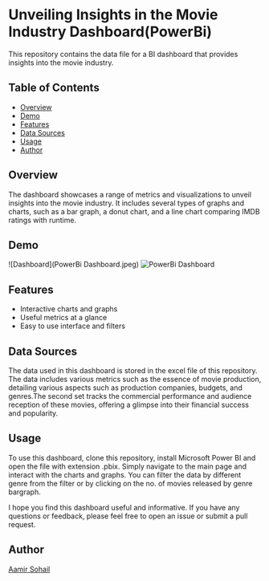 # Unveiling Insights in the Movie Industry Dashboard(PowerBi)
This repository contains the data file for a BI dashboard that provides insights into the movie industry.
## Table of Contents
- [Overview](#overview)
- [Demo](#demo)
- [Features](#features)
- [Data Sources](#data-sources)
- [Usage](#usage)
- [Author](#author)
## Overview
The dashboard showcases a range of metrics and visualizations to unveil insights into the movie industry. It includes several types of graphs and charts, such as a bar graph, a donut chart, and a line chart comparing IMDB ratings with runtime.
## Demo
![Dashboard](PowerBi Dashboard.jpeg)
![PowerBi Dashboard](https://github.com/Asohail115/Unveiling_Insights_in_the_Movie_Industry/assets/80779216/180df475-5bbd-454e-b885-55026ff60ead)

## Features
- Interactive charts and graphs
- Useful metrics at a glance
- Easy to use interface and filters
## Data Sources
The data used in this dashboard is stored in the excel file of this repository. The data includes various metrics such as the essence of movie production, detailing various aspects such as production companies, budgets, and genres.The second set tracks the commercial performance and audience reception of these movies, offering a glimpse into their financial success and popularity.
## Usage
To use this dashboard, clone this repository, install Microsoft Power BI and open the file with extension .pbix. Simply navigate to the main page and interact with the charts and graphs. You can filter the data by different genre from the filter or by clicking on the no. of movies released by genre bargraph.

I hope you find this dashboard useful and informative. If you have any questions or feedback, please feel free to open an issue or submit a pull request.
## Author
[Aamir Sohail](http://www.linkedin.com/in/aamir-sohail-46b845190)



